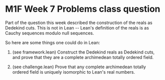 # M1F Week 7 Problems class question

Part of the question this week described the construction of the reals as Dedekind cuts. This is not in Lean -- Lean's definition of the reals is as Cauchy sequences modulo null sequences.

So here are some things one could do in Lean:

1) (see framework.lean) Construct the Dedekind reals as Dedekind cuts, and prove that they are a complete archimedean totally ordered field.

2) (see challenge.lean) Prove that any complete archimedean totally ordered field is uniquely isomorphic to Lean's real numbers.

